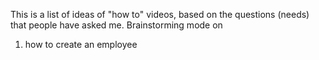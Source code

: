This is a list of ideas of "how to" videos, based on the questions (needs) that people have asked me. Brainstorming mode on

1. how to create an employee